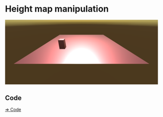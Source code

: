 # Height map manipulation

![heightmap](./heightmap.png)

## Code

[=> Code](./HeightMapManipulation.md)
